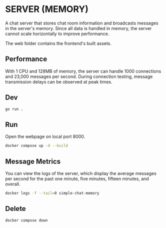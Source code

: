 # SERVER (MEMORY)

A chat server that stores chat room information and broadcasts messages in the server's memory. Since all data is handled in memory, the server cannot scale horizontally to improve performance.


The web folder contains the frontend's built assets.

## Performance

With 1 CPU and 128MB of memory, the server can handle 1000 connections and 23,000 messages per second. During connection testing, message transmission delays can be observed at peak times.

## Dev

```bash
go run .
```

## Run

Open the webpage on local port 8000.

```bash
docker compose up -d --build
```

## Message Metrics

You can view the logs of the server, which display the average messages per second for the past one minute, five minutes, fifteen minutes, and overall.

```bash
docker logs -f --tail=0 simple-chat-memory
```

## Delete

```bash
docker compose down
```
